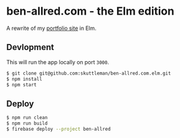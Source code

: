 # ben-allred.com - the Elm edition

A rewrite of my [portfolio site](https://www.ben-allred.com) in Elm.

## Devlopment

This will run the app locally on port `3000`.

```bash
$ git clone git@github.com:skuttleman/ben-allred.com.elm.git
$ npm install
$ npm start
```

## Deploy

```bash
$ npm run clean
$ npm run build
$ firebase deploy --project ben-allred
```
